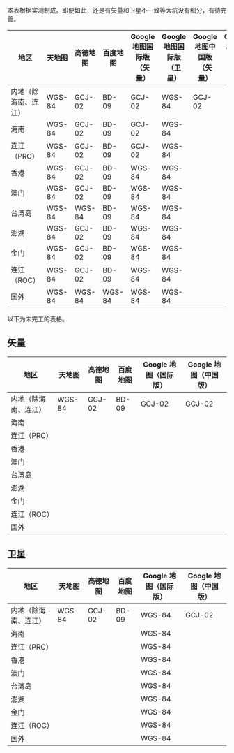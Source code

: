 本表根据实测制成。即便如此，还是有矢量和卫星不一致等大坑没有细分，有待完善。

|地区|天地图|高德地图|百度地图|Google 地图国际版（矢量）|Google 地图国际版（卫星）|Google 地图中国版（矢量）|Google 地图中国版（卫星）|
|-|-|-|-|-|-|-|-|
|内地（除海南、连江）|WGS-84|GCJ-02|BD-09|GCJ-02|WGS-84|GCJ-02||
|海南|WGS-84|GCJ-02|BD-09|GCJ-02|WGS-84|||
|连江（PRC）|WGS-84|GCJ-02|BD-09|GCJ-02|WGS-84|||
|香港|WGS-84|GCJ-02|BD-09|WGS-84|WGS-84|||
|澳门|WGS-84|GCJ-02|BD-09|WGS-84|WGS-84|||
|台湾岛|WGS-84|WGS-84|BD-09|WGS-84|WGS-84|||
|澎湖|WGS-84|GCJ-02|BD-09|WGS-84|WGS-84|||
|金门|WGS-84|GCJ-02|BD-09|WGS-84|WGS-84|||
|连江（ROC）|WGS-84|GCJ-02|BD-09|WGS-84|WGS-84|||
|国外|WGS-84|WGS-84|WGS-84|WGS-84|WGS-84|||

以下为未完工的表格。

## 矢量
|地区|天地图|高德地图|百度地图|Google 地图（国际版）|Google 地图（中国版）|
|-|-|-|-|-|-|
|内地（除海南、连江）|WGS-84|GCJ-02|BD-09|GCJ-02|GCJ-02|
|海南||||||
|连江（PRC）||||||
|香港||||||
|澳门||||||
|台湾岛||||||
|澎湖||||||
|金门||||||
|连江（ROC）||||||
|国外||||||

## 卫星
|地区|天地图|高德地图|百度地图|Google 地图（国际版）|Google 地图（中国版）|
|-|-|-|-|-|-|
|内地（除海南、连江）|WGS-84|GCJ-02|BD-09|WGS-84|GCJ-02|
|海南||||WGS-84||
|连江（PRC）||||WGS-84||
|香港||||WGS-84||
|澳门||||WGS-84||
|台湾岛||||WGS-84||
|澎湖||||WGS-84||
|金门||||WGS-84||
|连江（ROC）||||WGS-84||
|国外||||WGS-84||
